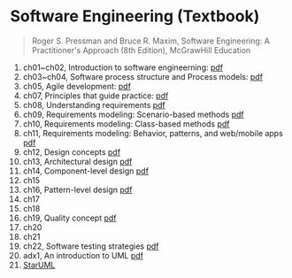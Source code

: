 # Software Engineering (Textbook)
> Roger S. Pressman and Bruce R. Maxim, Software Engineering: A Practitioner's Approach (8th Edition), McGrawHill Education

1. ch01~ch02, Introduction to software engineerning: [pdf](ppt/ch01-02.pdf)
2. ch03~ch04, Software process structure and Process models: [pdf](ppt/ch03-04.pdf)
3. ch05, Agile development: [pdf](ppt/ch05.pdf)
4. ch07, Principles that guide practice: [pdf](ppt/ch07.pdf)
5. ch08, Understanding requirements [pdf](ppt/ch08.pdf)
6. ch09, Requirements modeling: Scenario-based methods [pdf](ppt/ch09.pdf)
7. ch10, Requirements modeling: Class-based methods [pdf](ppt/ch10.pdf)
8. ch11, Requirements modeling: Behavior, patterns, and web/mobile apps [pdf](ppt/ch11.pdf)
9. ch12, Design concepts [pdf](ppt/ch12.pdf)
10. ch13, Architectural design [pdf](ppt/ch13.pdf)
11. ch14, Component-level design [pdf](ppt/ch14.pdf)
11. ch15
12. ch16, Pattern-level design [pdf](ppt/ch16.pdf)
12. ch17
12. ch18
13. ch19, Quality concept [pdf](ppt/ch19.pdf)
13. ch20
13. ch21
14. ch22, Software testing strategies [pdf](ppt/ch22.pdf)
15. adx1, An introduction to UML [pdf](ppt/adx01.pdf)
16. [StarUML](http://staruml.io/)